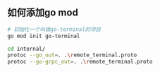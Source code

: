
## 如何添加go mod
```bash
# 初始化一个叫做go-terminal的项目
go mod init go-terminal

```

```bash
cd internal/
protoc --go_out=. .\remote_terminal.proto
protoc --go-grpc_out=. .\remote_terminal.proto
```